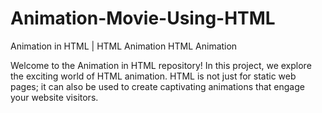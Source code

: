 # Animation-Movie-Using-HTML
Animation in HTML | HTML Animation
HTML Animation

Welcome to the Animation in HTML repository! In this project, we explore the exciting world of HTML animation. HTML is not just for static web pages; it can also be used to create captivating animations that engage your website visitors.
